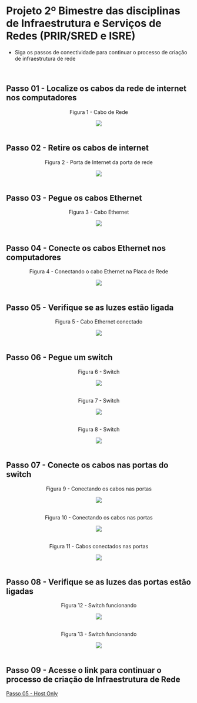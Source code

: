 # Projeto 2º Bimestre das disciplinas de Infraestrutura e Serviços de Redes (PRIR/SRED e ISRE)

  * Siga os passos de conectividade para continuar o processo de criação de infraestrutura de rede 
  <br>
  
  ## Passo 01 - Localize os cabos da rede de internet nos computadores
 <div align='center'>
  <p>Figura 1 - Cabo de Rede</p>
  <img src='../Imagens/etapa06-caboderede.1.png' />
  <br><br>
</div>

## Passo 02 - Retire os cabos de internet
<div align='center'>
  <p>Figura 2 - Porta de Internet da porta de rede</p>
  <img src='../Imagens/etapa06-caboderede.2.png' />
  <br><br>
</div>

## Passo 03 - Pegue os cabos Ethernet
<div align='center'>
  <p>Figura 3 - Cabo Ethernet</p>
  <img src='../Imagens/etapa06-caboethernet.3.png' />
  <br><br>
</div>

## Passo 04 - Conecte os cabos Ethernet nos computadores 
<div align='center'>
  <p>Figura 4 - Conectando o cabo Ethernet na Placa de Rede</p>
  <img src='../Imagens/etapa06-30.png' />
  <br><br>
</div>

## Passo 05 - Verifique se as luzes estão ligada
 <div align='center'>
  <p>Figura 5 - Cabo Ethernet conectado</p>
  <img src='../Imagens/etapa06-caboethernetconectado.5.png' />
  <br><br>
</div>

## Passo 06 - Pegue um switch

<div align='center'>
  <p>Figura 6 - Switch</p>
  <img src='../Imagens/etapa06-switch.6.png' />
  <br><br>
</div>

<div align='center'>
  <p>Figura 7 - Switch</p>
  <img src='../Imagens/etapa06-switch.7.png' />
  <br><br>
</div>

<div align='center'>
  <p>Figura 8 - Switch</p>
  <img src='../Imagens/etapa06-switch.8.png' />
  <br><br>
</div>

## Passo 07 - Conecte os cabos nas portas do switch
<div align='center'>
  <p>Figura 9 - Conectando os cabos nas portas</p>
  <img src='../Imagens/etapa06-conectandooscabos.9.png' />
  <br><br>
</div>

<div align='center'>
  <p>Figura 10 - Conectando os cabos nas portas</p>
  <img src='../Imagens/etapa06-conectandooscabos.10.png' />
  <br><br>
</div>

<div align='center'>
  <p>Figura 11 - Cabos conectados nas portas</p>
  <img src='../Imagens/etapa06-conectandooscabos.11.png' />
  <br><br>
</div>

## Passo 08 - Verifique se as luzes das portas estão ligadas
<div align='center'>
  <p>Figura 12 - Switch funcionando</p>
  <img src='../Imagens/etapa06-switchfuncionando.12.png' />
  <br><br>
</div>

<div align='center'>
  <p>Figura 13 - Switch funcionando</p>
  <img src='../Imagens/etapa06-switchfuncionando.13.png' />
  <br><br>
</div>

## Passo 09 - Acesse o link para continuar o processo de criação de Infraestrutura de Rede

<a href='https://github.com/diozenio/914-2022-grupo-5/blob/main/Roteiro/Etapa%2005%20-%20HostOnly.md'>Passo 05 - Host Only</a>




